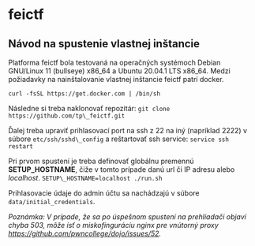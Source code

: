 # feictf

## Návod na spustenie vlastnej inštancie

Platforma feictf bola testovaná na operačných systémoch Debian GNU/Linux 11 (bullseye) x86_64 a Ubuntu 20.04.1 LTS x86_64.
Medzi požiadavky na nainštalovanie vlastnej inštancie feictf patrí docker. 

`curl -fsSL https://get.docker.com | /bin/sh`

Následne si treba naklonovať repozitár: 
`git clone https://github.com/tp\_feictf.git`

Ďalej treba upraviť prihlasovací port na ssh z 22 na iný (napríklad 2222) v súbore `etc/ssh/sshd\_config` a reštartovať ssh service:
`service ssh restart`

Pri prvom spustení je treba definovať globálnu premennú **SETUP_HOSTNAME**, čiže v tomto prípade danú url či IP adresu alebo *localhost*.
`SETUP\_HOSTNAME=localhost ./run.sh`

Prihlasovacie údaje do admin účtu sa nachádzajú v súbore `data/initial_credentials`.

*Poznámka: V prípade, že sa po úspešnom spustení na prehliadači objaví chyba 503, môže ísť o miskofinguráciu nginx pre vnútorný proxy https://github.com/pwncollege/dojo/issues/52.*


